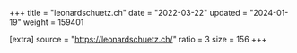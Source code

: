 +++
title = "leonardschuetz.ch"
date = "2022-03-22"
updated = "2024-01-19"
weight = 159401

[extra]
source = "https://leonardschuetz.ch/"
ratio = 3
size = 156
+++
